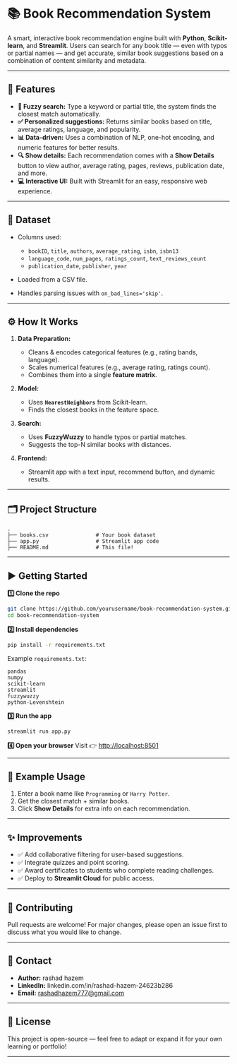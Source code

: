 

# 📚 Book Recommendation System

A smart, interactive book recommendation engine built with **Python**, **Scikit-learn**, and **Streamlit**.
Users can search for any book title — even with typos or partial names — and get accurate, similar book suggestions based on a combination of content similarity and metadata.

---

## 🚀 Features

* **📖 Fuzzy search:** Type a keyword or partial title, the system finds the closest match automatically.
* **✅ Personalized suggestions:** Returns similar books based on title, average ratings, language, and popularity.
* **📊 Data-driven:** Uses a combination of NLP, one-hot encoding, and numeric features for better results.
* **🔍 Show details:** Each recommendation comes with a **Show Details** button to view author, average rating, pages, reviews, publication date, and more.
* **💻 Interactive UI:** Built with Streamlit for an easy, responsive web experience.

---

## 📂 Dataset

* Columns used:

  * `bookID`, `title`, `authors`, `average_rating`, `isbn`, `isbn13`
  * `language_code`, `num_pages`, `ratings_count`, `text_reviews_count`
  * `publication_date`, `publisher`, `year`
* Loaded from a CSV file.
* Handles parsing issues with `on_bad_lines='skip'`.

---

## ⚙️ How It Works

1. **Data Preparation:**

   * Cleans & encodes categorical features (e.g., rating bands, language).
   * Scales numerical features (e.g., average rating, ratings count).
   * Combines them into a single **feature matrix**.
2. **Model:**

   * Uses **`NearestNeighbors`** from Scikit-learn.
   * Finds the closest books in the feature space.
3. **Search:**

   * Uses **FuzzyWuzzy** to handle typos or partial matches.
   * Suggests the top-N similar books with distances.
4. **Frontend:**

   * Streamlit app with a text input, recommend button, and dynamic results.

---

## 🗂️ Project Structure

```
.
├── books.csv               # Your book dataset
├── app.py                  # Streamlit app code
├── README.md               # This file!
```

---

## ▶️ Getting Started

**1️⃣ Clone the repo**

```bash
git clone https://github.com/yourusername/book-recommendation-system.git
cd book-recommendation-system
```

**2️⃣ Install dependencies**

```bash
pip install -r requirements.txt
```

Example `requirements.txt`:

```
pandas
numpy
scikit-learn
streamlit
fuzzywuzzy
python-Levenshtein
```

**3️⃣ Run the app**

```bash
streamlit run app.py
```

**4️⃣ Open your browser**
Visit 👉 [http://localhost:8501](http://localhost:8501)

---

## 🎯 Example Usage

1. Enter a book name like `Programming` or `Harry Potter`.
2. Get the closest match + similar books.
3. Click **Show Details** for extra info on each recommendation.

---

## ✨ Improvements

* ✅ Add collaborative filtering for user-based suggestions.
* ✅ Integrate quizzes and point scoring.
* ✅ Award certificates to students who complete reading challenges.
* ✅ Deploy to **Streamlit Cloud** for public access.

---

## 🤝 Contributing

Pull requests are welcome! For major changes, please open an issue first to discuss what you would like to change.

---

## 📧 Contact

* **Author:** rashad hazem
* **LinkedIn:** linkedin.com/in/rashad-hazem-24623b286
* **Email:** [rashadhazem777@gmail.com](mailto:ashadhazem777@gmail.com)

---

## 📜 License

This project is open-source — feel free to adapt or expand it for your own learning or portfolio!

---


